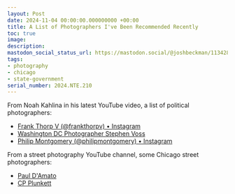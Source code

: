 ```yaml
---
layout: Post
date: 2024-11-04 00:00:00.000000000 +00:00
title: A List of Photographers I've Been Recommended Recently
toc: true
image:
description:
mastodon_social_status_url: https://mastodon.social/@joshbeckman/113428776749435470
tags:
- photography
- chicago
- state-government
serial_number: 2024.NTE.210
---
```

From Noah Kahlina in his latest YouTube video, a list of political photographers:
- [Frank Thorp V (@frankthorpv) • Instagram](https://www.instagram.com/frankthorpv/?hl=en)
- [Washington DC Photographer Stephen Voss](https://www.stephenvoss.com/)
- [Philip Montgomery (@philipmontgomery) • Instagram](https://www.instagram.com/philipmontgomery/?hl=en)

From a street photography YouTube channel, some Chicago street photographers:
- [Paul D'Amato](https://pauldamato.com/publications/)
- [CP Plunkett](https://straightupstreet.blog/)
